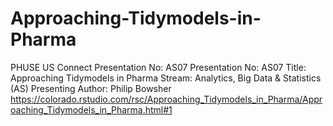 # Approaching-Tidymodels-in-Pharma
PHUSE US Connect Presentation No: AS07
Presentation No: AS07
Title: Approaching Tidymodels in Pharma
Stream: Analytics, Big Data & Statistics (AS)
Presenting Author: Philip Bowsher
https://colorado.rstudio.com/rsc/Approaching_Tidymodels_in_Pharma/Approaching_Tidymodels_in_Pharma.html#1
